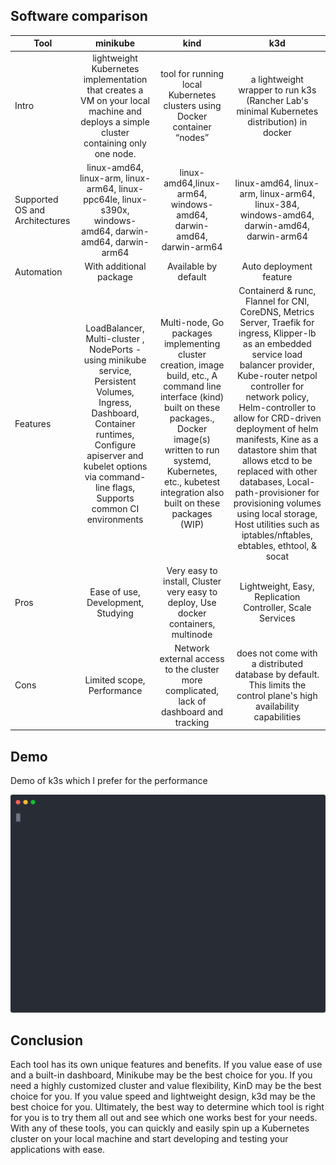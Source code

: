 ## Software comparison

| Tool | minikube | kind | k3d |
| ------------- |:-------------:|:-------------:|:-------------:|
| Intro      | lightweight Kubernetes implementation that creates a VM on your local machine and deploys a simple cluster containing only one node.     |tool for running local Kubernetes clusters using Docker container “nodes”     |a lightweight wrapper to run k3s (Rancher Lab's minimal Kubernetes distribution) in docker     |
| Supported OS and Architectures | linux-amd64, linux-arm, linux-arm64, linux-ppc64le, linux-s390x, windows-amd64, darwin-amd64, darwin-arm64     |linux-amd64,linux-arm64, windows-amd64, darwin-amd64, darwin-arm64     |linux-amd64, linux-arm, linux-arm64, linux-384, windows-amd64, darwin-amd64, darwin-arm64     |
| Automation      | With additional package     | Available by default    | Auto deployment feature     |
| Features      | LoadBalancer, Multi-cluster , NodePorts - using minikube service, Persistent Volumes, Ingress, Dashboard, Container runtimes, Configure apiserver and kubelet options via command-line flags, Supports common CI environments     | Multi-node, Go packages implementing cluster creation, image build, etc., A command line interface (kind) built on these packages., Docker image(s) written to run systemd, Kubernetes, etc., kubetest integration also built on these packages (WIP)     |  Containerd & runc, Flannel for CNI, CoreDNS, Metrics Server, Traefik for ingress, Klipper-lb as an embedded service load balancer provider, Kube-router netpol controller for network policy, Helm-controller to allow for CRD-driven deployment of helm manifests, Kine as a datastore shim that allows etcd to be replaced with other databases, Local-path-provisioner for provisioning volumes using local storage, Host utilities such as iptables/nftables, ebtables, ethtool, & socat     |
| Pros      | Ease of use, Development, Studying     | Very easy to install, Cluster very easy to deploy, Use docker containers, multinode     | Lightweight, Easy, Replication Controller, Scale Services     |
| Cons      | Limited scope, Performance     | Network external access to the cluster more complicated, lack of dashboard and tracking    | does not come with a distributed database by default. This limits the control plane's high availability capabilities     |

## Demo

Demo of k3s which I prefer for the performance 

[![demo](./demo.svg)](https://asciinema.org/a/583701?autoplay=1)


## Conclusion

Each tool has its own unique features and benefits. If you value ease of use and a built-in dashboard, Minikube may be the best choice for you. If you need a highly customized cluster and value flexibility, KinD may be the best choice for you. If you value speed and lightweight design, k3d may be the best choice for you.
Ultimately, the best way to determine which tool is right for you is to try them all out and see which one works best for your needs. With any of these tools, you can quickly and easily spin up a Kubernetes cluster on your local machine and start developing and testing your applications with ease.
